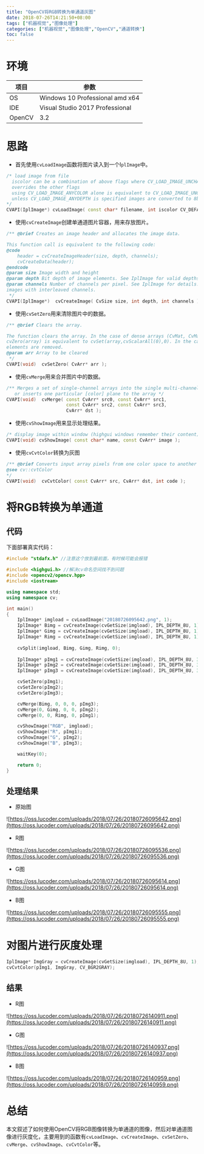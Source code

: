 ```yaml
---
title: "OpenCV将RGB转换为单通道灰图"
date: 2018-07-26T14:21:50+08:00
tags: ["机器视觉","图像处理"]
categories: ["机器视觉","图像处理","OpenCV","通道转换"]
toc: false
---
```


# 环境

|项目 |参数|
|---|---|
|OS |Windows 10 Professional amd x64|
|IDE | Visual Studio 2017 Professional|
|OpenCV |3.2 |

<!-- more-->
# 思路

* 首先使用`cvLoadImage`函数将图片读入到一个I`plImage`中。

```cpp
/* load image from file
  iscolor can be a combination of above flags where CV_LOAD_IMAGE_UNCHANGED
  overrides the other flags
  using CV_LOAD_IMAGE_ANYCOLOR alone is equivalent to CV_LOAD_IMAGE_UNCHANGED
  unless CV_LOAD_IMAGE_ANYDEPTH is specified images are converted to 8bit
*/
CVAPI(IplImage*) cvLoadImage( const char* filename, int iscolor CV_DEFAULT(CV_LOAD_IMAGE_COLOR));
```

* 使用`cvCreateImage`创建单通道图片容器，用来存放图片。

```cpp
/** @brief Creates an image header and allocates the image data.

This function call is equivalent to the following code:
@code
    header = cvCreateImageHeader(size, depth, channels);
    cvCreateData(header);
@endcode
@param size Image width and height
@param depth Bit depth of image elements. See IplImage for valid depths.
@param channels Number of channels per pixel. See IplImage for details. This function only creates
images with interleaved channels.
 */
CVAPI(IplImage*)  cvCreateImage( CvSize size, int depth, int channels );
```

* 使用`cvSetZero`用来清除图片中的数据。

```cpp
/** @brief Clears the array.

The function clears the array. In the case of dense arrays (CvMat, CvMatND or IplImage),
cvZero(array) is equivalent to cvSet(array,cvScalarAll(0),0). In the case of sparse arrays all the
elements are removed.
@param arr Array to be cleared
 */
CVAPI(void)  cvSetZero( CvArr* arr );
```

* 使用`cvMerge`用来合并图片中的数据。

```cpp
/** Merges a set of single-channel arrays into the single multi-channel array
   or inserts one particular [color] plane to the array */
CVAPI(void)  cvMerge( const CvArr* src0, const CvArr* src1,
                      const CvArr* src2, const CvArr* src3,
                      CvArr* dst );
```

* 使用`cvShowImage`用来显示处理结果。

```cpp
/* display image within window (highgui windows remember their content) */
CVAPI(void) cvShowImage( const char* name, const CvArr* image );
```

* 使用`cvCvtColor`转换为灰图

```cpp
/** @brief Converts input array pixels from one color space to another
@see cv::cvtColor
*/
CVAPI(void)  cvCvtColor( const CvArr* src, CvArr* dst, int code );
```

# 将RGB转换为单通道

## 代码

下面部署真实代码：
```cpp
#include "stdafx.h" //注意这个放到最前面，有时候可能会报错

#include <highgui.h> //解决cv命名空间找不到问题
#include <opencv2/opencv.hpp>
#include <iostream>

using namespace std;
using namespace cv;

int main()
{
	IplImage* imgload = cvLoadImage("20180726095642.png", 1);
	IplImage* Bimg = cvCreateImage(cvGetSize(imgload), IPL_DEPTH_8U, 1);
	IplImage* Gimg = cvCreateImage(cvGetSize(imgload), IPL_DEPTH_8U, 1);
	IplImage* Rimg = cvCreateImage(cvGetSize(imgload), IPL_DEPTH_8U, 1);
	
	cvSplit(imgload, Bimg, Gimg, Rimg, 0);
	
	IplImage* pImg1 = cvCreateImage(cvGetSize(imgload), IPL_DEPTH_8U, 3);
	IplImage* pImg2 = cvCreateImage(cvGetSize(imgload), IPL_DEPTH_8U, 3);
	IplImage* pImg3 = cvCreateImage(cvGetSize(imgload), IPL_DEPTH_8U, 3);

	cvSetZero(pImg1);
	cvSetZero(pImg2);
	cvSetZero(pImg3);

	cvMerge(Bimg, 0, 0, 0, pImg3);
	cvMerge(0, Gimg, 0, 0, pImg2);
	cvMerge(0, 0, Rimg, 0, pImg1);

	cvShowImage("RGB", imgload);
	cvShowImage("R", pImg1);
	cvShowImage("G", pImg2);
	cvShowImage("B", pImg3);

	waitKey(0);

	return 0;
}
```

## 处理结果

* 原始图

![https://oss.lucoder.com/uploads/2018/07/26/20180726095642.png](https://oss.lucoder.com/uploads/2018/07/26/20180726095642.png)

* R图

![https://oss.lucoder.com/uploads/2018/07/26/20180726095536.png](https://oss.lucoder.com/uploads/2018/07/26/20180726095536.png)

* G图

![https://oss.lucoder.com/uploads/2018/07/26/20180726095614.png](https://oss.lucoder.com/uploads/2018/07/26/20180726095614.png)

* B图

![https://oss.lucoder.com/uploads/2018/07/26/20180726095555.png](https://oss.lucoder.com/uploads/2018/07/26/20180726095555.png)

# 对图片进行灰度处理

```cpp
IplImage* ImgGray = cvCreateImage(cvGetSize(imgload), IPL_DEPTH_8U, 1);
cvCvtColor(pImg1, ImgGray, CV_BGR2GRAY);
```

## 结果

* R图

![https://oss.lucoder.com/uploads/2018/07/26/20180726140911.png](https://oss.lucoder.com/uploads/2018/07/26/20180726140911.png)

* G图

![https://oss.lucoder.com/uploads/2018/07/26/20180726140937.png](https://oss.lucoder.com/uploads/2018/07/26/20180726140937.png)

* B图

![https://oss.lucoder.com/uploads/2018/07/26/20180726140959.png](https://oss.lucoder.com/uploads/2018/07/26/20180726140959.png)

# 总结

本文叙述了如何使用OpenCV将RGB图像转换为单通道的图像，然后对单通道图像进行灰度化，主要用到的函数有`cvLoadImage`、`cvCreateImage`、`cvSetZero`、`cvMerge`、`cvShowImage`、`cvCvtColor`等。